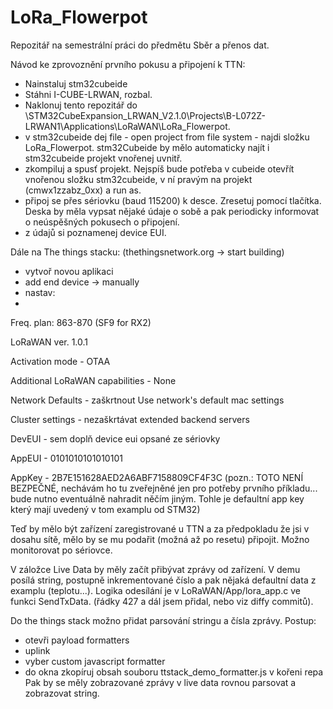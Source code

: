 # LoRa_Flowerpot
 
Repozitář na semestrální práci do předmětu Sběr a přenos dat.

Návod ke zprovoznění prvního pokusu a připojení k TTN:

- Nainstaluj stm32cubeide
- Stáhni I-CUBE-LRWAN, rozbal.
- Naklonuj tento repozitář do \STM32CubeExpansion_LRWAN_V2.1.0\Projects\B-L072Z-LRWAN1\Applications\LoRaWAN\LoRa_Flowerpot.
- v stm32cubeide dej file - open project from file system - najdi složku LoRa_Flowerpot. stm32Cubeide by mělo automaticky najít i stm32cubeide projekt vnořenej uvnitř.
- zkompiluj a spusť projekt. Nejspíš bude potřeba v cubeide otevřít vnořenou složku stm32cubeide, v ní pravým na projekt (cmwx1zzabz_0xx) a run as.
- připoj se přes sériovku (baud 115200) k desce. Zresetuj pomocí tlačítka. Deska by měla vypsat nějaké údaje o sobě a pak periodicky informovat o neúspěšných pokusech o připojení.
- z údajů si poznamenej device EUI.

Dále na The things stacku: (thethingsnetwork.org -> start building)

- vytvoř novou aplikaci
- add end device -> manually
- nastav:
- 
Freq. plan: 863-870 (SF9 for RX2)

LoRaWAN ver. 1.0.1

Activation mode - OTAA

Additional LoRaWAN capabilities - None

Network Defaults - zaškrtnout Use network's default mac settings

Cluster settings - nezaškrtávat extended backend servers

DevEUI - sem doplň device eui opsané ze sériovky

AppEUI - 0101010101010101

AppKey - 2B7E151628AED2A6ABF7158809CF4F3C (pozn.: TOTO NENÍ BEZPEČNÉ, nechávám ho tu zveřejněné jen pro potřeby prvního příkladu... bude nutno eventuálně nahradit něčím jiným. Tohle je defaultní app key který mají uvedený v tom examplu od STM32)


Teď by mělo být zařízení zaregistrované u TTN a za předpokladu že jsi v dosahu sítě, mělo by se mu podařit (možná až po resetu) připojit. Možno monitorovat po sériovce.

V záložce Live Data by měly začít přibývat zprávy od zařízení. V demu posílá string, postupně inkrementované číslo a pak nějaká defaultní data z examplu (teplotu...). Logika odesílání je v LoRaWAN/App/lora_app.c ve funkci SendTxData. (řádky 427 a dál jsem přidal, nebo viz diffy commitů).

Do the things stack možno přidat parsování stringu a čísla zprávy. Postup:
- otevři payload formatters
- uplink
- vyber custom javascript formatter
- do okna zkopíruj obsah souboru ttstack_demo_formatter.js v kořeni repa
Pak by se měly zobrazované zprávy v live data rovnou parsovat a zobrazovat string.



